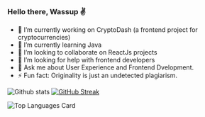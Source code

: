 ### Hello there, Wassup ✌️

- 🔭 I’m currently working on CryptoDash (a frontend project for cryptocurrencies)
- 🌱 I’m currently learning Java 
- 👯 I’m looking to collaborate on ReactJs projects
- 🤔 I’m looking for help with frontend developers
- 💬 Ask me about User Experience and Frontend Dvelopment.
- ⚡ Fun fact: Originality is just an undetected plagiarism.

![Github stats](https://github-readme-stats.vercel.app/api?username=flying-solo&theme=highcontrast&show_icons=true&count_private=true)
[![GitHub Streak](https://github-readme-streak-stats.herokuapp.com?user=flying-solo&theme=dark&hide_border=true&date_format=j%20M%5B%20Y%5D)](https://git.io/streak-stats)

![Top Languages Card](https://github-readme-stats.vercel.app/api/top-langs/?username=shinokada&layout=compact)
